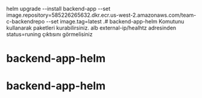 helm upgrade --install backend-app --set image.repository=585226265632.dkr.ecr.us-west-2.amazonaws.com/team-c-backendrepo --set image.tag=latest .# backend-app-helm Komutunu kullanarak paketleri kurabilirsiniz.
alb external-ip/healhtz adresinden status=runing çıktısını görmelisiniz 
# backend-app-helm
# backend-app-helm
